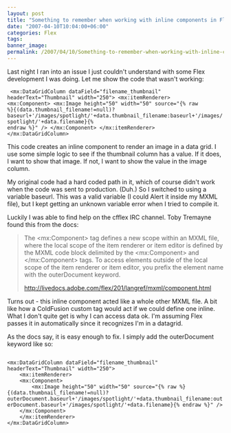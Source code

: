 ```yaml
---
layout: post
title: "Something to remember when working with inline components in Flex"
date: "2007-04-10T10:04:00+06:00"
categories: Flex 
tags: 
banner_image: 
permalink: /2007/04/10/Something-to-remember-when-working-with-inline-components-in-Flex
---
```


Last night I ran into an issue I just couldn't understand with some Flex development I was doing. Let me show the code that wasn't working:
<!--more-->
<code>							&lt;mx:DataGridColumn dataField="filename_thumbnail" headerText="Thumbnail" width="250"&gt;
	&lt;mx:itemRenderer&gt;
	&lt;mx:Component&gt;
		&lt;mx:Image height="50" width="50" source="{% raw %}{(data.thumbnail_filename!=null)?baseurl+'/images/spotlight/'+data.thumbnail_filename:baseurl+'/images/spotlight/'+data.filename}{% endraw %}" /&gt;
	&lt;/mx:Component&gt;
	&lt;/mx:itemRenderer&gt;
&lt;/mx:DataGridColumn&gt;
</code>

This code creates an inline component to render an image in a data grid. I use some simple logic to see if the thumbnail column has a value. If it does, I want to show that image. If not, I want to show the value in the image column.

My original code had a hard coded path in it, which of course didn't work when the code was sent to production. (Duh.) So I switched to using a variable baseurl. This was a valid variable (I could Alert it inside my MXML file), but I kept getting an unknown variable error when I tried to compile it. 

Luckily I was able to find help on the cfflex IRC channel. Toby Tremayne found this from the docs:

<blockquote>
The &lt;mx:Component&gt; tag defines a new scope within an MXML file, where the local scope of the item renderer or item editor is defined by the MXML code block delimited by the &lt;mx:Component&gt; and &lt;/mx:Component&gt; tags. To access elements outside of the local scope of the item renderer or item editor, you prefix the element name with the outerDocument keyword.

<a href="http://livedocs.adobe.com/flex/201/langref/mxml/component.html">http://livedocs.adobe.com/flex/201/langref/mxml/component.html</a>
</blockquote>

Turns out - this inline component acted like a whole other MXML file. A bit like how a ColdFusion custom tag would act if we could define one inline. What I don't quite get is why I can access data ok. I'm assuming Flex passes it in automatically since it recognizes I'm in a datagrid. 

As the docs say, it is easy enough to fix. I simply add the outerDocument keyword like so:

<code>
&lt;mx:DataGridColumn dataField="filename_thumbnail" headerText="Thumbnail" width="250"&gt;
	&lt;mx:itemRenderer&gt;
	&lt;mx:Component&gt;
		&lt;mx:Image height="50" width="50" source="{% raw %}{(data.thumbnail_filename!=null)?outerDocument.baseurl+'/images/spotlight/'+data.thumbnail_filename:outerDocument.baseurl+'/images/spotlight/'+data.filename}{% endraw %}" /&gt;
	&lt;/mx:Component&gt;
	&lt;/mx:itemRenderer&gt;
&lt;/mx:DataGridColumn&gt;
</code>